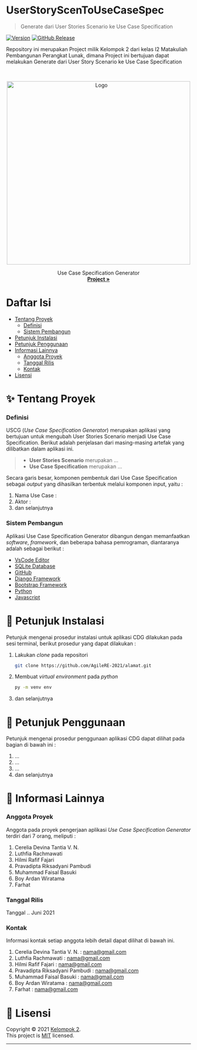 # UserStoryScenToUseCaseSpec
> Generate dari User Stories Scenario ke Use Case Specification

[![Version](https://badge.fury.io/gh/tterb%2FHyde.svg)]()
[![GitHub Release](https://img.shields.io/badge/release-1.0-blue)]()

Repository ini merupakan Project milik Kelompok 2 dari kelas I2 Matakuliah Pembangunan Perangkat Lunak, dimana Project ini bertujuan dapat melakukan Generate dari User Story Scenario ke Use Case Specification
<!-- PROJECT LOGO -->
<br />
<p align="center">
  <a href="https://github.com/AgileRE-2021/UserStoryScenToUseCaseSpec">
  <img src="***logo***" alt="Logo" width="500" height="500">
  </a>

  <p align="center">
    Use Case Specification Generator
    <br />
    <a href="https://github.com/AgileRE-2021/UserStoryScenToUseCaseSpec"><strong>Project »</strong></a>
    <br />
</p>

# Daftar Isi
* [Tentang Proyek](#tentang-proyek)
  * [Definisi](#definisi)
  * [Sistem Pembangun](#sistem-pembangun)
* [Petunjuk Instalasi](#petunjuk-instalasi)
* [Petunjuk Penggunaan](#petunjuk-penggunaan)
* [Informasi Lainnya](#informasi-lainnya)
  * [Anggota Proyek](#anggota-proyek)
  * [Tanggal Rilis](#tanggal-rilis)
  * [Kontak](#kontak)
* [Lisensi](#lisensi)

<!-- TENTANG PROYEK -->
# ✨ Tentang Proyek 
### Definisi
USCG (*Use Case Specification Generator*) merupakan aplikasi yang bertujuan untuk mengubah User Stories Scenario menjadi Use Case Specification. Berikut adalah penjelasan dari masing-masing artefak yang dilibatkan dalam aplikasi ini. 
>- **User Stories Scenario** merupakan ...
>- **Use Case Specification** merupakan ...

Secara garis besar, komponen pembentuk dari Use Case Specification sebagai *output* yang dihasilkan terbentuk melalui komponen input, yaitu :
1. Nama Use Case :
2. Aktor :
3. dan selanjutnya

### Sistem Pembangun
Aplikasi Use Case Specification Generator dibangun dengan memanfaatkan *software*, *framework*, dan beberapa bahasa pemrograman, diantaranya adalah sebagai berikut :
- [VsCode Editor](https://code.visualstudio.com/)
- [SQLite Database](https://www.sqlite.org/index.html)
- [GitHub](https://github.com/)
- [Django Framework](https://www.djangoproject.com/) 
- [Bootstrap Framework](https://getbootstrap.com/)
- [Python](https://www.python.org/)
- [Javascript](javascript.com)

# 🚀 Petunjuk Instalasi 
Petunjuk mengenai prosedur instalasi untuk aplikasi CDG dilakukan pada sesi terminal, berikut prosedur yang dapat dilakukan :
1. Lakukan *clone* pada repositori
   ```sh
   git clone https://github.com/AgileRE-2021/alamat.git
   ```
2. Membuat *virtual environment* pada *python*
   ```sh
   py -m venv env
   ```
3. dan selanjutnya

# 📖 Petunjuk Penggunaan
Petunjuk mengenai prosedur penggunaan aplikasi CDG dapat dilihat pada bagian di bawah ini :
1. ...
2. ...
3. ...
4. dan selanjutnya

# 📌 Informasi Lainnya
### Anggota Proyek
Anggota pada proyek pengerjaan aplikasi *Use Case Specification Generator* terdiri dari 7 orang, meliputi :
1. Cerelia Devina Tantia V. N.
2. Luthfia Rachmawati
3. Hilmi Rafif Fajari
4. Pravadipta Riksadyani Pambudi
5. Muhammad Faisal Basuki
6. Boy Ardan Wiratama
7. Farhat		

### Tanggal Rilis 
Tanggal .. Juni 2021

### Kontak 
Informasi kontak setiap anggota lebih detail dapat dilihat di bawah ini. 
1. Cerelia Devina Tantia V. N.    : nama@gmail.com
2. Luthfia Rachmawati             : nama@gmail.com
3. Hilmi Rafif Fajari             : nama@gmail.com
4. Pravadipta Riksadyani Pambudi  : nama@gmail.com
5. Muhammad Faisal Basuki         : nama@gmail.com
6. Boy Ardan Wiratama             : nama@gmail.com
7. Farhat		                      : nama@gmail.com

# 📝 Lisensi

Copyright © 2021 [Kelompok 2](https://github.com/AgileRE-2021/UserStoryScenToUseCaseSpec).<br />
This project is [MIT](https://github.com/kefranabg/readme-md-generator/blob/master/LICENSE) licensed.

---
<br/>
